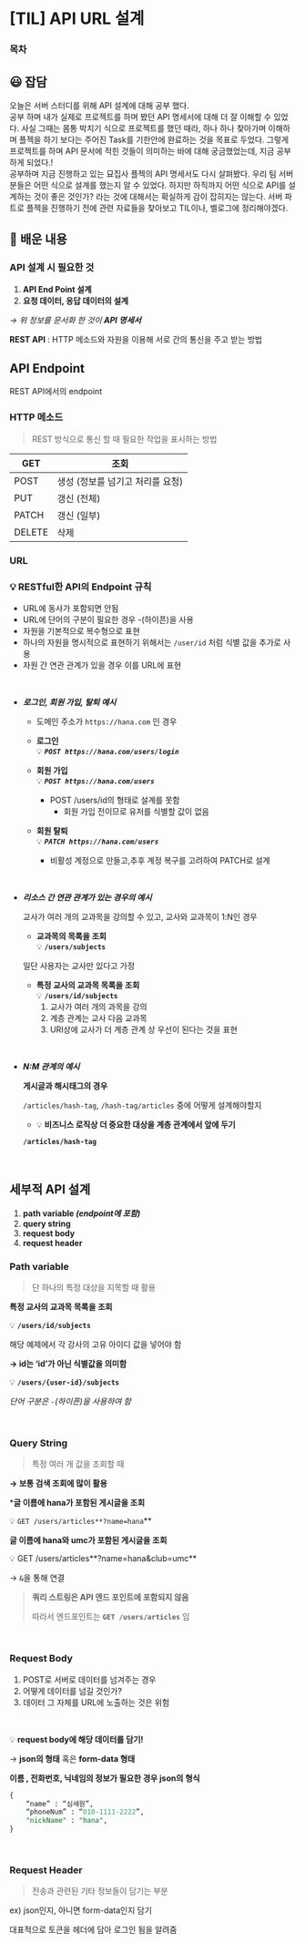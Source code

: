 # [TIL] API URL 설계

### 목차

##  😃 잡담
오늘은 서버 스터디를 위해 API 설계에 대해 공부 했다.<br>
공부 하며 내가 실제로 프로젝트를 하며 봤던 API 명세서에 대해 더 잘 이해할 수 있었다. 사실 그때는 몸통 박치기 식으로 프로젝트를 했던 때라, 하나 하나 찾아가며 이해하며 플젝을 하기 보다는 주어진 Task를 기한안에 완료하는 것을 목표로 두었다. 그렇게 프로젝트를 하며 API 문서에 적힌 것들이 의미하는 바에 대해 궁금했었는데, 지금 공부하게 되었다.!  <br>
공부하며 지금 진행하고 있는 묘집사 플젝의 API 명세서도 다시 살펴봤다. 우리 팀 서버 분들은 어떤 식으로 설계를 했는지 알 수 있었다. 하지만 하직까지 어떤 식으로 API를 설계하는 것이 좋은 것인가? 라는 것에 대해서는 확실하게 감이 잡히지는 않는다. 서버 파트로 플젝을 진행하기 전에 관련 자료들을 찾아보고 TIL이나, 벨로그에 정리해야겠다.


## 📄 배운 내용
### API 설계 시 필요한 것

1. **API End Point 설계**
2. **요청 데이터, 응답 데이터의 설계**

*→ 위 정보를 문서화 한 것이 **API 명세서***

**REST API** : HTTP 메소드와 자원을 이용해 서로 간의 통신을 주고 받는 방법

## API Endpoint

REST API에서의 endpoint

### HTTP 메소드

> REST 방식으로 통신 할 때 필요한 작업을 표시하는 방법
> 

| GET | 조회 |
| --- | --- |
| POST | 생성 (정보를 넘기고 처리를 요청) |
| PUT | 갱신 (전체) |
| PATCH | 갱신 (일부) |
| DELETE | 삭제 |

### URL

### 💡 **RESTful한 API의 Endpoint 규칙**

- URL에 동사가 포함되면 안됨
- URL에 단어의 구분이 필요한 경우 -(하이픈)을 사용
- 자원을 기본적으로 복수형으로 표현
- 하나의 자원을 명시적으로 표현하기 위해서는 `/user/id` 처럼 식별 값을 추가로 사용
- 자원 간 연관 관계가 있을 경우 이를 URL에 표현

<br>

- ***로그인, 회원 가입, 탈퇴 예시***
    - 도메인 주소가 `https://hana.com` 인 경우
    
    - **로그인**<br>
      💡 ***`POST https://hana.com/users/login`***
        
        
    
    - **회원 가입**<br>
        💡 ***`POST https://hana.com/users`***
  
        - POST /users/id의 형태로 설계를 못함
            - 회원 가입 전이므로 유저를 식별할 값이 없음
            
    - **회원 탈퇴**<br>
        💡 ***`PATCH https://hana.com/users`***
        
        - 비활성 계정으로 만들고,추후 계정 복구를 고려하여 PATCH로 설계

<br>
        
- ***리소스 간 연관 관계가 있는 경우의 예시***
    
    
    교사가 여러 개의 교과목을 강의할 수 있고, 교사와 교과목이 1:N인 경우
    
    - **교과목의 목록을 조회**<br>
        💡 **`/users/subjects`**
        
    
    일단 사용자는 교사만 있다고 가정
    
    - **특정 교사의 교과목 목록을 조회**<br>
    💡 **`/users/id/subjects`**
        1. 교사가 여러 개의 과목을 강의
        2. 계층 관계는 교사 다음 교과목
        3. URI상에 교사가 더 계층 관계 상 우선이 된다는 것을 표현
    
<br>

- ***N:M 관계의 예시***
    
    **게시글과 해시태그의 경우**
    
    `/articles/hash-tag`, `/hash-tag/articles` 중에 어떻게 설계해야할지
    - 💡  **비즈니스 로직상 더 중요한 대상을 계층 관계에서 앞에 두기**
    
    **`/articles/hash-tag`**
    
    <br>

## 세부적 API 설계
1.  **path variable *(endpoint에 포함)***
2. **query string**
3. **request body**
4. **request header**

### Path variable

> 단 하나의 특정 대상을 지목할 때 활용
> 

**특정 교사의 교과목 목록을 조회**


💡 **`/users/id/subjects`**



해당 예제에서 각 강사의 고유 아이디 값을 넣어야 함

**→ id는 ‘id’가 아닌 식별값을 의미함**


💡 **`/users/{user-id}/subjects`**

*단어 구분은 `-`(하이픈)을 사용하여 함*


<br>

### Query String

> 특정 여러 개 값을 조회할 때
> 

**→ 보통 검색 조회에 많이 활용**

***글 이름에 hana가 포함된 게시글을 조회**


💡 `GET /users/articles**?name=hana`**



**글 이름에 hana와 umc가 포함된 게시글을 조회**


💡 GET /users/articles**?name=hana&club=umc**


→ `&`을 통해 연결

> **쿼리 스트링은 API 엔드 포인트에 포함되지 않음**
> 
> 
> 따라서 엔드포인트는 **`GET /users/articles`** 임 

<br> 

### Request  Body

1. POST로 서버로 데이터를 넘겨주는 경우
2. 어떻게 데이터를 넘길 것인가?
3. 데이터 그 자체를 URL에 노출하는 것은 위험

<br>

💡 **request body에 해당 데이터를 담기!**

→ **json의 형태** 혹은 **form-data 형태**


**이름 , 전화번호, 닉네임의 정보가 필요한 경우 json의 형식**

```sql
{
	“name” : “심세원”,
	“phoneNum” : “010-1111-2222”,
	"nickName" : "hana",
}
```

<br>

### Request Header

> 전송과 관련된 기타 정보들이 담기는 부분
> 

ex)  json인지, 아니면 form-data인지 담기

대표적으로 토큰을 헤더에 담아 로그인 됨을 알려줌